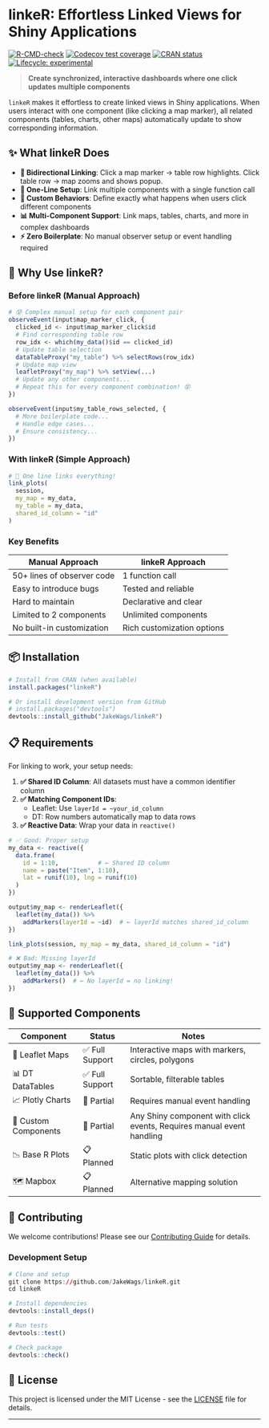 
<!-- README.md is generated from README.Rmd. Please edit that file -->

# linkeR: Effortless Linked Views for Shiny Applications

<!-- badges: start -->

[![R-CMD-check](https://github.com/JakeWags/linkeR/actions/workflows/R-CMD-check.yaml/badge.svg)](https://github.com/JakeWags/linkeR/actions/workflows/R-CMD-check.yaml)
[![Codecov test
coverage](https://codecov.io/gh/JakeWags/linkeR/graph/badge.svg)](https://app.codecov.io/gh/JakeWags/linkeR)
[![CRAN
status](https://www.r-pkg.org/badges/version/linkeR)](https://CRAN.R-project.org/package=linkeR)
[![Lifecycle:
experimental](https://img.shields.io/badge/lifecycle-experimental-orange.svg)](https://lifecycle.r-lib.org/articles/stages.html#experimental)
<!-- badges: end -->

> **Create synchronized, interactive dashboards where one click updates
> multiple components**

`linkeR` makes it effortless to create linked views in Shiny
applications. When users interact with one component (like clicking a
map marker), all related components (tables, charts, other maps)
automatically update to show corresponding information.

## ✨ What linkeR Does

- **🔗 Bidirectional Linking**: Click a map marker → table row
  highlights. Click table row → map zooms and shows popup.
- **🎯 One-Line Setup**: Link multiple components with a single function
  call
- **🎨 Custom Behaviors**: Define exactly what happens when users click
  different components
- **📊 Multi-Component Support**: Link maps, tables, charts, and more in
  complex dashboards
- **⚡ Zero Boilerplate**: No manual observer setup or event handling
  required

## 🚀 Why Use linkeR?

### Before linkeR (Manual Approach)

``` r
# 😰 Complex manual setup for each component pair
observeEvent(input$map_marker_click, {
  clicked_id <- input$map_marker_click$id
  # Find corresponding table row
  row_idx <- which(my_data()$id == clicked_id)
  # Update table selection
  dataTableProxy("my_table") %>% selectRows(row_idx)
  # Update map view
  leafletProxy("my_map") %>% setView(...)
  # Update any other components...
  # Repeat this for every component combination! 😵
})

observeEvent(input$my_table_rows_selected, {
  # More boilerplate code...
  # Handle edge cases...
  # Ensure consistency...
})
```

### With linkeR (Simple Approach)

``` r
# 🎉 One line links everything!
link_plots(
  session,
  my_map = my_data,
  my_table = my_data,
  shared_id_column = "id"
)
```

### Key Benefits

| Manual Approach            | linkeR Approach            |
|----------------------------|----------------------------|
| 50+ lines of observer code | 1 function call            |
| Easy to introduce bugs     | Tested and reliable        |
| Hard to maintain           | Declarative and clear      |
| Limited to 2 components    | Unlimited components       |
| No built-in customization  | Rich customization options |

## 📦 Installation

``` r
# Install from CRAN (when available)
install.packages("linkeR")

# Or install development version from GitHub
# install.packages("devtools")
devtools::install_github("JakeWags/linkeR")
```

## 📋 Requirements

For linking to work, your setup needs:

1.  **✅ Shared ID Column**: All datasets must have a common identifier
    column
2.  **✅ Matching Component IDs**:
    - Leaflet: Use `layerId = ~your_id_column`
    - DT: Row numbers automatically map to data rows
3.  **✅ Reactive Data**: Wrap your data in `reactive()`

``` r
# ✅ Good: Proper setup
my_data <- reactive({
  data.frame(
    id = 1:10,           # ← Shared ID column
    name = paste("Item", 1:10),
    lat = runif(10), lng = runif(10)
  )
})

output$my_map <- renderLeaflet({
  leaflet(my_data()) %>%
    addMarkers(layerId = ~id)  # ← layerId matches shared_id_column
})

link_plots(session, my_map = my_data, shared_id_column = "id")

# ❌ Bad: Missing layerId
output$my_map <- renderLeaflet({
  leaflet(my_data()) %>%
    addMarkers()  # ← No layerId = no linking!
})
```

## 🎯 Supported Components

| Component | Status | Notes |
|----|----|----|
| 📍 Leaflet Maps | ✅ Full Support | Interactive maps with markers, circles, polygons |
| 📊 DT DataTables | ✅ Full Support | Sortable, filterable tables |
| 📈 Plotly Charts | 🔄 Partial | Requires manual event handling |
| 🧷 Custom Components | 🔄 Partial | Any Shiny component with click events, Requires manual event handling |
| 📉 Base R Plots | 📋 Planned | Static plots with click detection |
| 🗺️ Mapbox | 📋 Planned | Alternative mapping solution |

## 🤝 Contributing

We welcome contributions! Please see our [Contributing
Guide](CONTRIBUTING.md) for details.

### Development Setup

``` r
# Clone and setup
git clone https://github.com/JakeWags/linkeR.git
cd linkeR

# Install dependencies
devtools::install_deps()

# Run tests
devtools::test()

# Check package
devtools::check()
```

## 📝 License

This project is licensed under the MIT License - see the
[LICENSE](LICENSE) file for details.

------------------------------------------------------------------------
